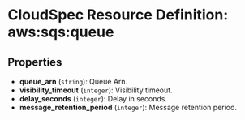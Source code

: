 # CloudSpec Resource Definition: aws:sqs:queue


## Properties

* **queue_arn**
(`string`):
Queue Arn.
* **visibility_timeout**
(`integer`):
Visibility timeout.
* **delay_seconds**
(`integer`):
Delay in seconds.
* **message_retention_period**
(`integer`):
Message retention period.

